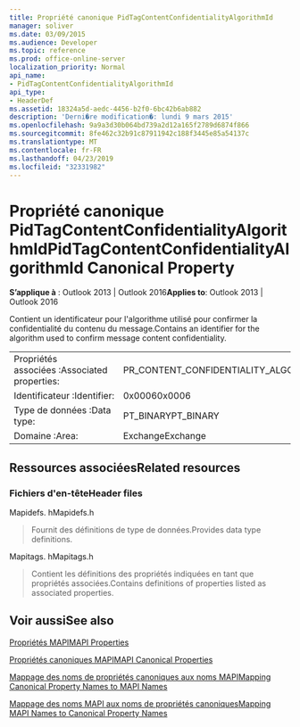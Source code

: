 ```yaml
---
title: Propriété canonique PidTagContentConfidentialityAlgorithmId
manager: soliver
ms.date: 03/09/2015
ms.audience: Developer
ms.topic: reference
ms.prod: office-online-server
localization_priority: Normal
api_name:
- PidTagContentConfidentialityAlgorithmId
api_type:
- HeaderDef
ms.assetid: 18324a5d-aedc-4456-b2f0-6bc42b6ab882
description: 'Derni�re modification�: lundi 9 mars 2015'
ms.openlocfilehash: 9a9a3d30b064bd739a2d12a165f2789d6874f866
ms.sourcegitcommit: 8fe462c32b91c87911942c188f3445e85a54137c
ms.translationtype: MT
ms.contentlocale: fr-FR
ms.lasthandoff: 04/23/2019
ms.locfileid: "32331982"
---
```

# <a name="pidtagcontentconfidentialityalgorithmid-canonical-property"></a><span data-ttu-id="99736-103">Propriété canonique PidTagContentConfidentialityAlgorithmId</span><span class="sxs-lookup"><span data-stu-id="99736-103">PidTagContentConfidentialityAlgorithmId Canonical Property</span></span>

  
  
<span data-ttu-id="99736-104">**S’applique à** : Outlook 2013 | Outlook 2016</span><span class="sxs-lookup"><span data-stu-id="99736-104">**Applies to**: Outlook 2013 | Outlook 2016</span></span> 
  
<span data-ttu-id="99736-105">Contient un identificateur pour l'algorithme utilisé pour confirmer la confidentialité du contenu du message.</span><span class="sxs-lookup"><span data-stu-id="99736-105">Contains an identifier for the algorithm used to confirm message content confidentiality.</span></span>
  
|||
|:-----|:-----|
|<span data-ttu-id="99736-106">Propriétés associées :</span><span class="sxs-lookup"><span data-stu-id="99736-106">Associated properties:</span></span>  <br/> |<span data-ttu-id="99736-107">PR_CONTENT_CONFIDENTIALITY_ALGORITHM_ID</span><span class="sxs-lookup"><span data-stu-id="99736-107">PR_CONTENT_CONFIDENTIALITY_ALGORITHM_ID</span></span>  <br/> |
|<span data-ttu-id="99736-108">Identificateur :</span><span class="sxs-lookup"><span data-stu-id="99736-108">Identifier:</span></span>  <br/> |<span data-ttu-id="99736-109">0x0006</span><span class="sxs-lookup"><span data-stu-id="99736-109">0x0006</span></span>  <br/> |
|<span data-ttu-id="99736-110">Type de données :</span><span class="sxs-lookup"><span data-stu-id="99736-110">Data type:</span></span>  <br/> |<span data-ttu-id="99736-111">PT_BINARY</span><span class="sxs-lookup"><span data-stu-id="99736-111">PT_BINARY</span></span>  <br/> |
|<span data-ttu-id="99736-112">Domaine :</span><span class="sxs-lookup"><span data-stu-id="99736-112">Area:</span></span>  <br/> |<span data-ttu-id="99736-113">Exchange</span><span class="sxs-lookup"><span data-stu-id="99736-113">Exchange</span></span>  <br/> |
   
## <a name="related-resources"></a><span data-ttu-id="99736-114">Ressources associées</span><span class="sxs-lookup"><span data-stu-id="99736-114">Related resources</span></span>

### <a name="header-files"></a><span data-ttu-id="99736-115">Fichiers d'en-tête</span><span class="sxs-lookup"><span data-stu-id="99736-115">Header files</span></span>

<span data-ttu-id="99736-116">Mapidefs. h</span><span class="sxs-lookup"><span data-stu-id="99736-116">Mapidefs.h</span></span>
  
> <span data-ttu-id="99736-117">Fournit des définitions de type de données.</span><span class="sxs-lookup"><span data-stu-id="99736-117">Provides data type definitions.</span></span>
    
<span data-ttu-id="99736-118">Mapitags. h</span><span class="sxs-lookup"><span data-stu-id="99736-118">Mapitags.h</span></span>
  
> <span data-ttu-id="99736-119">Contient les définitions des propriétés indiquées en tant que propriétés associées.</span><span class="sxs-lookup"><span data-stu-id="99736-119">Contains definitions of properties listed as associated properties.</span></span>
    
## <a name="see-also"></a><span data-ttu-id="99736-120">Voir aussi</span><span class="sxs-lookup"><span data-stu-id="99736-120">See also</span></span>



[<span data-ttu-id="99736-121">Propriétés MAPI</span><span class="sxs-lookup"><span data-stu-id="99736-121">MAPI Properties</span></span>](mapi-properties.md)
  
[<span data-ttu-id="99736-122">Propriétés canoniques MAPI</span><span class="sxs-lookup"><span data-stu-id="99736-122">MAPI Canonical Properties</span></span>](mapi-canonical-properties.md)
  
[<span data-ttu-id="99736-123">Mappage des noms de propriétés canoniques aux noms MAPI</span><span class="sxs-lookup"><span data-stu-id="99736-123">Mapping Canonical Property Names to MAPI Names</span></span>](mapping-canonical-property-names-to-mapi-names.md)
  
[<span data-ttu-id="99736-124">Mappage des noms MAPI aux noms de propriétés canoniques</span><span class="sxs-lookup"><span data-stu-id="99736-124">Mapping MAPI Names to Canonical Property Names</span></span>](mapping-mapi-names-to-canonical-property-names.md)

